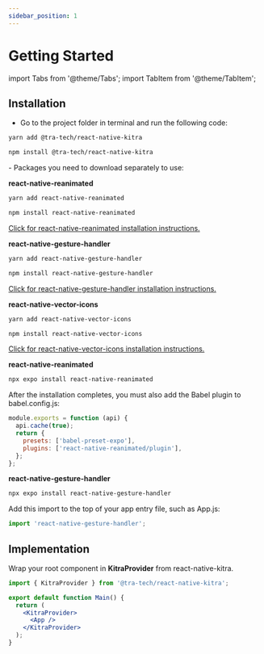 ```yaml
---
sidebar_position: 1
---
```


# Getting Started

import Tabs from '@theme/Tabs';
import TabItem from '@theme/TabItem';

## Installation

- Go to the project folder in terminal and run the following code:
<Tabs groupId="operating-systems">
  <TabItem value="yarn" label="Yarn">

```bash npm2yarn
yarn add @tra-tech/react-native-kitra
```
</TabItem>
  <TabItem value="npm" label="npm">

```bash npm2yarn
npm install @tra-tech/react-native-kitra
```
</TabItem>
</Tabs>
 - Packages you need to download separately to use:

<Tabs groupId="non-mac-operating-systems">
  <TabItem value="React Native CLI" label="React Native CLI">

 **react-native-reanimated**

<Tabs groupId="operating-systems">
  <TabItem value="yarn" label="yarn">

```bash npm2yarn
yarn add react-native-reanimated
```
</TabItem>
  <TabItem value="npm" label="npm">

```bash npm2yarn
npm install react-native-reanimated
```
</TabItem>
</Tabs>

[Click for react-native-reanimated installation instructions.](https://docs.swmansion.com/react-native-reanimated/docs/fundamentals/getting-started/#installation)


**react-native-gesture-handler**

<Tabs groupId="operating-systems">
  <TabItem value="yarn" label="yarn">

```bash npm2yarn
yarn add react-native-gesture-handler
```
</TabItem>
  <TabItem value="npm" label="npm">

```bash npm2yarn
npm install react-native-gesture-handler
```
</TabItem>
</Tabs>

[Click for react-native-gesture-handler installation instructions.](https://docs.swmansion.com/react-native-gesture-handler/docs/fundamentals/installation#bare-react-native)

 **react-native-vector-icons**

<Tabs groupId="operating-systems">
  <TabItem value="yarn" label="yarn">

```bash npm2yarn
yarn add react-native-vector-icons
```
</TabItem>
  <TabItem value="npm" label="npm">

```bash npm2yarn
npm install react-native-vector-icons
```
</TabItem>
</Tabs>

[Click for react-native-vector-icons installation instructions.](https://github.com/oblador/react-native-vector-icons#installation)


</TabItem>


<TabItem value="Expo" label="Expo">

**react-native-reanimated**

```bash npm2yarn
npx expo install react-native-reanimated
```
After the installation completes, you must also add the Babel plugin to babel.config.js:

```js
module.exports = function (api) {
  api.cache(true);
  return {
    presets: ['babel-preset-expo'],
    plugins: ['react-native-reanimated/plugin'],
  };
};
```

**react-native-gesture-handler**

```bash npm2yarn
npx expo install react-native-gesture-handler
```
Add this import to the top of your app entry file, such as App.js:

```js
import 'react-native-gesture-handler';
```

</TabItem>
</Tabs>

## Implementation

Wrap your root component in **KitraProvider** from react-native-kitra.

```jsx
import { KitraProvider } from '@tra-tech/react-native-kitra';

export default function Main() {
  return (
    <KitraProvider>
      <App />
    </KitraProvider>
  );
}

```


